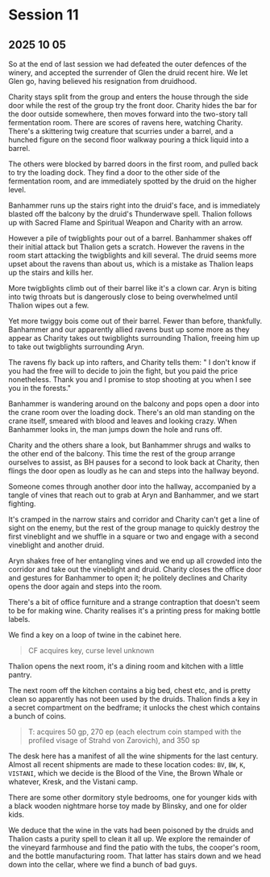 # Session 11
## 2025 10 05

So at the end of last session we had defeated the outer defences of the winery, and accepted the surrender of Glen the druid recent hire. We let Glen go, having believed his resignation from druidhood.

Charity stays split from the group and enters the house through the side door while the rest of the group try the front door. Charity hides the bar for the door outside somewhere, then moves forward into the two-story tall fermentation room. There are scores of ravens here, watching Charity. There's a skittering twig creature that scurries under a barrel, and a hunched figure on the second floor walkway pouring a thick liquid into a barrel.

The others were blocked by barred doors in the first room, and pulled back to try the loading dock. They find a door to the other side of the fermentation room, and are immediately spotted by the druid on the higher level.

Banhammer runs up the stairs right into the druid's face, and is immediately blasted off the balcony by the druid's Thunderwave spell. Thalion follows up with Sacred Flame and Spiritual Weapon and Charity with an arrow.

However a pile of twigblights pour out of a barrel. Banhammer shakes off their initial attack but Thalion gets a scratch. However the ravens in the room start attacking the twigblights and kill several. The druid seems more upset about the ravens than about us, which is a mistake as Thalion leaps up the stairs and kills her.

More twigblights climb out of their barrel like it's a clown car. Aryn is biting into twig throats but is dangerously close to being overwhelmed until Thalion wipes out a few.

Yet more twiggy bois come out of their barrel. Fewer than before, thankfully. Banhammer and our apparently allied ravens bust up some more as they appear as Charity takes out twigblights surrounding Thalion, freeing him up to take out twigblights surrounding Aryn.

The ravens fly back up into rafters, and Charity tells them: " I don't know if you had the free will to decide to join the fight, but you paid the price nonetheless. Thank you and I promise to stop shooting at you when I see you in the forests."

Banhammer is wandering around on the balcony and pops open a door into the crane room over the loading dock. There's an old man standing on the crane itself, smeared with blood and leaves and looking crazy. When Banhammer looks in, the man jumps down the hole and runs off.

Charity and the others share a look, but Banhammer shrugs and walks to the other end of the balcony. This time the rest of the group arrange ourselves to assist, as BH pauses for a second to look back at Charity, then flings the door open as loudly as he can and steps into the hallway beyond.

Someone comes through another door into the hallway, accompanied by a tangle of vines that reach out to grab at Aryn and Banhammer, and we start fighting.

It's cramped in the narrow stairs and corridor and Charity can't get a line of sight on the enemy, but the rest of the group manage to quickly destroy the first vineblight and we shuffle in a square or two and engage with a second vineblight and another druid.

Aryn shakes free of her entangling vines and we end up all crowded into the corridor and take out the vineblight and druid. Charity closes the office door and gestures for Banhammer to open it; he politely declines and Charity opens the door again and steps into the room.

There's a bit of office furniture and a strange contraption that doesn't seem to be for making wine. Charity realises it's a printing press for making bottle labels.

We find a key on a loop of twine in the cabinet here.

> CF acquires key, curse level unknown

Thalion opens the next room, it's a dining room and kitchen with a little pantry.

The next room off the kitchen contains a big bed, chest etc, and is pretty clean so apparently has not been used by the druids. Thalion finds a key in a secret compartment on the bedframe; it unlocks the chest which contains a bunch of coins.

> T: acquires 50 gp, 270 ep (each electrum coin stamped with the profiled visage of Strahd von Zarovich), and 350 sp

The desk here has a manifest of all the wine shipments for the last century. Almost all recent shipments are made to these location codes: `BV`, `BW`, `K`, `VISTANI`, which we decide is the Blood of the Vine, the Brown Whale or whatever, Kresk, and the Vistani camp.

There are some other dormitory style bedrooms, one for younger kids with a black wooden nightmare horse toy made by Blinsky, and one for older kids.

We deduce that the wine in the vats had been poisoned by the druids and Thalion casts a purity spell to clean it all up. We explore the remainder of the vineyard farmhouse and find the patio with the tubs, the cooper's room, and the bottle manufacturing room. That latter has stairs down and we head down into the cellar, where we find a bunch of bad guys.
























